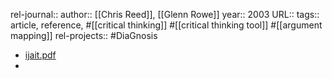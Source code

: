 rel-journal::
author:: [[Chris Reed]], [[Glenn Rowe]]
year:: 2003
URL::
tags:: article, reference, #[[critical thinking]] #[[critical thinking tool]] #[[argument mapping]]
rel-projects:: #DiaGnosis


- [ijait.pdf](https://arg-tech.org/people/chris/publications/2004/ijait.pdf)
-

